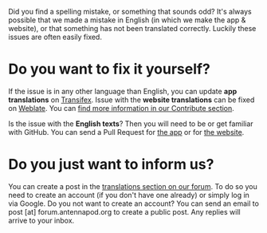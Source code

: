 Did you find a spelling mistake, or something that sounds odd? It's always possible that we made a mistake in English (in which we make the app & website), or that something has not been translated correctly. Luckily these issues are often easily fixed.

# Do you want to fix it yourself?
If the issue is in any other language than English, you can update **app translations** on [Transifex](https://www.transifex.com/antennapod/antennapod/core-values/). Issue with the **website translations** can be fixed on [Weblate](https://hosted.weblate.org/projects/antennapod/). You can [find more information in our Contribute section](/contribute/translate).

Is the issue with the **English texts**? Then you will need to be or get familiar with GitHub. You can send a Pull Request for [the app](https://github.com/AntennaPod/AntennaPod/) or for [the website](https://github.com/AntennaPod/antennapod.github.io).

# Do you just want to inform us?
You can create a post in the [translations section on our forum](https://forum.antennapod.org/c/translations/11). To do so you need to create an account (if you don't have one already) or simply log in via Google. Do you not want to create an account? You can send an email to post [at] forum.antennapod.org to create a public post. Any replies will arrive to your inbox.
